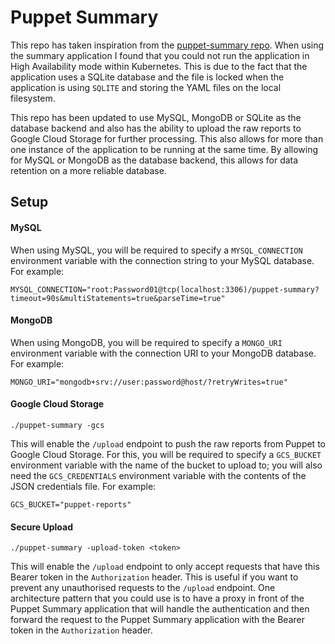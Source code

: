 # Puppet Summary

This repo has taken inspiration from the [puppet-summary repo](https://github.com/skx/puppet-summary). When using the
summary application I found that you could not run the application in High Availability mode within Kubernetes. This is
due to the fact that the application uses a SQLite database and the file is locked when the application is
using `SQLITE` and storing the YAML files on the local filesystem.

This repo has been updated to use MySQL, MongoDB or SQLite as the database backend and also has the ability to upload
the raw reports to Google Cloud Storage for further processing. This also allows for more than one instance of the
application to be running at the same time. By allowing for MySQL or MongoDB as the database backend, this allows for
data retention on a more reliable database.

## Setup

#### MySQL

When using MySQL, you will be required to specify a `MYSQL_CONNECTION` environment variable with the connection string
to your MySQL database. For example:

```text
MYSQL_CONNECTION="root:Password01@tcp(localhost:3306)/puppet-summary?timeout=90s&multiStatements=true&parseTime=true"
```

#### MongoDB

When using MongoDB, you will be required to specify a `MONGO_URI` environment variable with the connection URI to your
MongoDB database. For example:

```text
MONGO_URI="mongodb+srv://user:password@host/?retryWrites=true"
```

#### Google Cloud Storage

```shell
./puppet-summary -gcs
```

This will enable the `/upload` endpoint to push the raw reports from Puppet to Google Cloud Storage. For this, you will
be required to specify a `GCS_BUCKET` environment variable with the name of the bucket to upload to; you will also need
the `GCS_CREDENTIALS` environment variable with the contents of the JSON credentials file. For example:

```text
GCS_BUCKET="puppet-reports"
```

#### Secure Upload

```shell
./puppet-summary -upload-token <token>
```

This will enable the `/upload` endpoint to only accept requests that have this Bearer token in the `Authorization`
header. This is useful if you want to prevent any unauthorised requests to the `/upload` endpoint. One architecture
pattern that you could use is to have a proxy in front of the Puppet Summary application that will handle the
authentication and then forward the request to the Puppet Summary application with the Bearer token in the
`Authorization` header.
